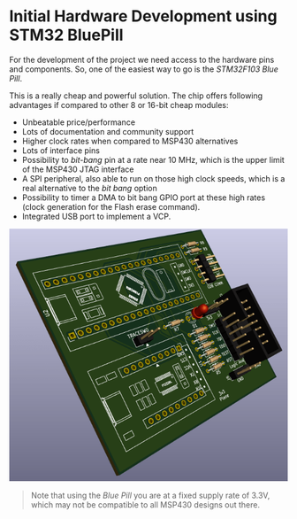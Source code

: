 # Initial Hardware Development using STM32 BluePill #


For the development of the project we need access to the hardware pins and components. So, one of the easiest way to go is the *STM32F103 Blue Pill*.


This is a really cheap and powerful solution. The chip offers following advantages if compared to other 8 or 16-bit cheap modules:

- Unbeatable price/performance
- Lots of documentation and community support
- Higher clock rates when compared to MSP430 alternatives
- Lots of interface pins
- Possibility to *bit-bang* pin at a rate near 10 MHz, which is the upper limit of the MSP430 JTAG interface
- A SPI peripheral, also able to run on those high clock speeds, which is a real alternative to the *bit bang* option
- Possibility to timer a DMA to bit bang GPIO port at these high rates (clock generation for the Flash erase command).
- Integrated USB port to implement a VCP.

![BluePill-BMP.png](images/BluePill-BMP.png)

> Note that using the *Blue Pill* you are at a fixed supply
> rate of 3.3V, which may not be compatible to all MSP430
> designs out there.
